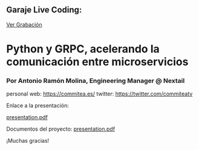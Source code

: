 
## Garaje Live Coding:
[Ver Grabación](https://www.youtube.com/watch?v=bXE87e2ZtnY&list=PLTg7E2ObeSjYkcQ7QzqON-aQ2BnvwWFm0&index=14)

# Python y GRPC, acelerando la comunicación entre microservicios

### Por Antonio Ramón Molina, Engineering Manager @ Nextail
personal web: https://commitea.es/
twitter: https://twitter.com/commiteatv


Enlace a la presentación:

[presentation.pdf](./presentation.pdf)


Documentos del proyecto:
[presentation.pdf](https://drive.google.com/drive/folders/1b_t0SRNDRduaVvu6LazhYvQureFtKbn7?usp=sharing)


¡Muchas gracias!
